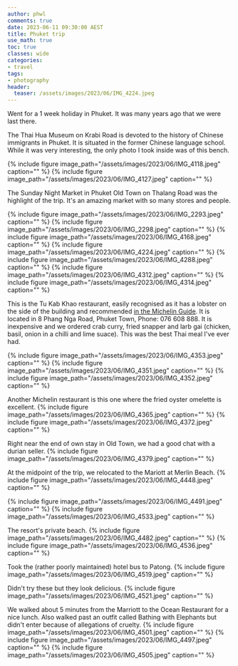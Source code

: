 ```yaml
---
author: phwl
comments: true
date: 2023-06-11 09:30:00 AEST
title: Phuket trip
use_math: true
toc: true
classes: wide
categories:
- travel
tags:
- photography
header:
  teaser: /assets/images/2023/06/IMG_4224.jpeg
---
```


Went for a 1 week holiday in Phuket. It was many years ago that we were last there.

The Thai Hua Museum on Krabi Road is devoted to the history of Chinese immigrants in Phuket. It is situated in the former Chinese language school. While it was very interesting, the only photo I took inside was of this bench.

{% include figure image_path="/assets/images/2023/06/IMG_4118.jpeg" caption="" %}
{% include figure image_path="/assets/images/2023/06/IMG_4127.jpeg" caption="" %}

The Sunday Night Market in Phuket Old Town on Thalang Road was the highlight of the trip. It's an amazing market with so many stores and people.

{% include figure image_path="/assets/images/2023/06/IMG_2293.jpeg" caption="" %}
{% include figure image_path="/assets/images/2023/06/IMG_2298.jpeg" caption="" %}
{% include figure image_path="/assets/images/2023/06/IMG_4168.jpeg" caption="" %}
{% include figure image_path="/assets/images/2023/06/IMG_4224.jpeg" caption="" %}
{% include figure image_path="/assets/images/2023/06/IMG_4288.jpeg" caption="" %}
{% include figure image_path="/assets/images/2023/06/IMG_4312.jpeg" caption="" %}
{% include figure image_path="/assets/images/2023/06/IMG_4314.jpeg" caption="" %}

This is the Tu Kab Khao restaurant, easily recognised as it has a lobster on the side of the building and recommended [in the Michelin Guide](https://guide.michelin.com/en/phuket-region/phuket/restaurant/tu-kab-khao). It is located in 8 Phang Nga Road, Phuket Town, Phone: 076 608 888. It is inexpensive and we ordered crab
curry, fried snapper and larb gai (chicken, basil, onion in a chilli and lime suace). This was the best Thai meal I've ever had.

{% include figure image_path="/assets/images/2023/06/IMG_4353.jpeg" caption="" %}
{% include figure image_path="/assets/images/2023/06/IMG_4351.jpeg" caption="" %}
{% include figure image_path="/assets/images/2023/06/IMG_4352.jpeg" caption="" %}

Another Michelin restaurant is this one where the fried oyster omelette is excellent.
{% include figure image_path="/assets/images/2023/06/IMG_4365.jpeg" caption="" %}
{% include figure image_path="/assets/images/2023/06/IMG_4372.jpeg" caption="" %}

Right near the end of own stay in Old Town, we had a good chat with a durian seller.
{% include figure image_path="/assets/images/2023/06/IMG_4379.jpeg" caption="" %}

At the midpoint of the trip, we relocated to the Mariott at Merlin Beach.
{% include figure image_path="/assets/images/2023/06/IMG_4448.jpeg" caption="" %}

{% include figure image_path="/assets/images/2023/06/IMG_4491.jpeg" caption="" %}
{% include figure image_path="/assets/images/2023/06/IMG_4533.jpeg" caption="" %}

The resort's private beach.
{% include figure image_path="/assets/images/2023/06/IMG_4482.jpeg" caption="" %}
{% include figure image_path="/assets/images/2023/06/IMG_4536.jpeg" caption="" %}

Took the (rather poorly maintained) hotel bus to Patong.
{% include figure image_path="/assets/images/2023/06/IMG_4519.jpeg" caption="" %}

Didn't try these but they look delicious.
{% include figure image_path="/assets/images/2023/06/IMG_4521.jpeg" caption="" %}

We walked about 5 minutes from the Marriott to the Ocean Restaurant for a nice lunch. Also walked past an outfit called Bathing with Elephants but didn't enter because of allegations of cruelty. 
{% include figure image_path="/assets/images/2023/06/IMG_4501.jpeg" caption="" %}
{% include figure image_path="/assets/images/2023/06/IMG_4497.jpeg" caption="" %}
{% include figure image_path="/assets/images/2023/06/IMG_4505.jpeg" caption="" %}
